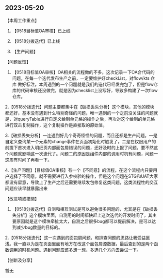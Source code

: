 ## 2023-05-20

【本周工作重点】

1. 【0518目标值OA审核】已上线

2. 【0518分拨迭代】已上线

3. 【生产问题】

【问题反馈】

1. 【0518目标值OA审核】OA相关的流程做的不多，这次记录一下OA合代码的问题，在每一个迭代发布生产之前，一定要维护好checkList，对flow/kts 仓库 做好标注，本周遇到的一个问题就是我们的迭代已经发完包了，但是flow仓库的代码审核还没做完，就是因为checklist上没写好，导致多构建了一次flow仓库。

2.【0518分拨迭代】问题主要都集中在【破损丢失分析】这个模块，其他的模块都还好，基本没有遇到什么特别奇怪的问题，唯一遇到的一个之前没关注的问题就是，对queryTable进行自定义绘制单元格的操作之后，再次对这个绘制的单元格进行双击复制操作，这个复制操作是直接取的原始值。

3.【破损丢失分析】一连遇到好几个奇奇怪怪的问题，而且还都是生产问题。一是自定义查询某一个元素的change事件在页面初始化时触发了，二是在权限用户的前提下首次进入明细页内部面包屑错误的问题，还好及时的上报了问题，要不然这个问题就影响这一次迭代了。问题二的原因是组件内部的调用时机有问题，问题一这周有时间了再看一下。

4.【生产问题】【目标值OA审核】有一个【不同意】的流程，在这个流程内只要用户选择了不同意，就不需要进行入参校验的操作，但是这个问题在STG和UAT大家都没有留意，导致上了生产之后还需要继续发包修复这类问题，这类流程性的交互问题应该早就暴露出来

【改进项或措施】

1. 【0518分拨迭代】自测和相互测试是可以避免很多问题的，尤其是在【破损丢失分析】这个模块里面，自测用的时间都快赶上这次迭代的开发时间了，其主要原因就是这个模块牵扯太大，自测之后很多bug都可以提前解决，是可以达到减少bug数量的目标的。

2.【0518分拨迭代】这一次遇到的面包屑问题，和排查问题的思路让我受益匪浅。我一直以为是在页面里面有地方在改这个面包屑源数据，最后查到的是两个函数调用的时机问题。遇到问题应该多想一想，多选几个方向去尝试一下。

【创新及分享】

暂无